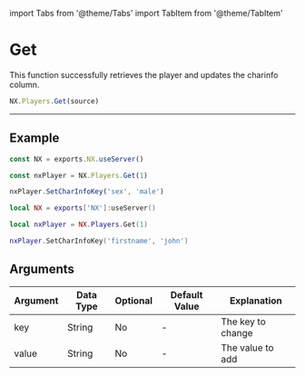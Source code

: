 import Tabs from '@theme/Tabs'
import TabItem from '@theme/TabItem'

# Get

This function successfully retrieves the player and updates the charinfo column.

```typescript
NX.Players.Get(source)
```

---

## Example

<Tabs>
<TabItem value="ts" label="TypeScript/JavaScript">

```typescript title="/rc/server/player/player.service.ts"
const NX = exports.NX.useServer()

const nxPlayer = NX.Players.Get(1)

nxPlayer.SetCharInfoKey('sex', 'male')
```

</TabItem>
<TabItem value="lua" label="Lua">

```lua title="/rc/server/player/player.service.ts"
local NX = exports['NX']:useServer()

local nxPlayer = NX.Players.Get(1)

nxPlayer.SetCharInfoKey('firstname', 'john')
```

</TabItem>
</Tabs>

## Arguments

| Argument | Data Type | Optional | Default Value | Explanation       |
| -------- | --------- | -------- | ------------- | ----------------- |
| key      | String    | No       | -             | The key to change |
| value    | String    | No       | -             | The value to add  |
